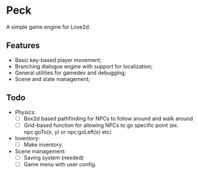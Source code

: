 # Peck

A simple game engine for Love2d.

## Features
- Basic key-based player movement;
- Branching dialogue engine with support for localization;
- General utilities for gamedev and debugging;
- Scene and state management;

## Todo
- Physics:
  - [ ] Box2d based pathfinding for NPCs to follow around and walk around
  - [ ] Grid-based function for allowing NPCs to go specific point (ex. npc:goTo(x, y) or npc:goLeft(x) etc)
- Inventory:
  - [ ] Make inventory.
- Scene management:
  - [ ] Saving system (needed)
  - [ ] Game menu with user config.